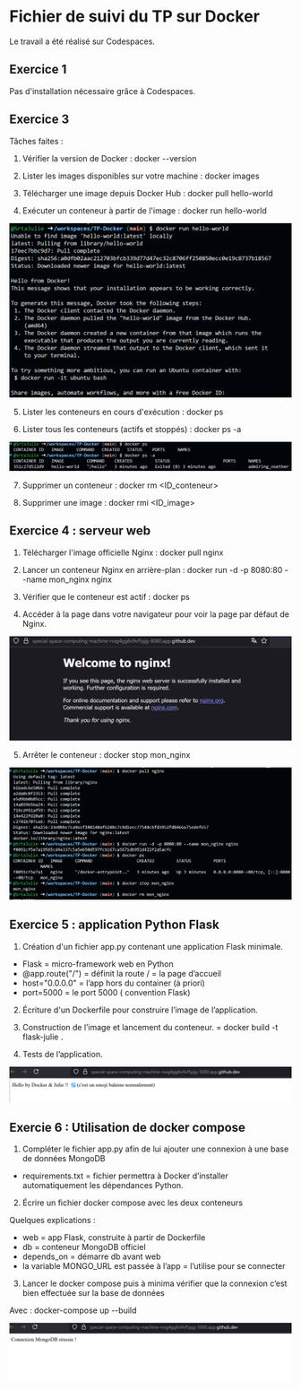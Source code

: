 # Fichier de suivi du TP sur Docker 

Le travail a été réalisé sur Codespaces.

## Exercice 1
Pas d'installation nécessaire grâce à Codespaces.

## Exercice 3

Tâches faites :
1. Vérifier la version de Docker :
docker --version

2. Lister les images disponibles sur votre machine :
docker images

3. Télécharger une image depuis Docker Hub :
docker pull hello-world

4. Exécuter un conteneur à partir de l'image :
docker run hello-world

![alt text](assets/image.png)

5. Lister les conteneurs en cours d'exécution :
docker ps

6. Lister tous les conteneurs (actifs et stoppés) :
docker ps -a

![alt text](assets/image-1.png)

7. Supprimer un conteneur :
docker rm <ID_conteneur>

8. Supprimer une image :
docker rmi <ID_image>

## Exercice 4 : serveur web

1. Télécharger l'image officielle Nginx :
docker pull nginx

2. Lancer un conteneur Nginx en arrière-plan :
docker run -d -p 8080:80 --name mon_nginx nginx

3. Vérifier que le conteneur est actif :
docker ps

4. Accéder à la page dans votre navigateur pour voir la page par défaut de Nginx.

![alt text](assets/image-2.png)

5. Arrêter le conteneur :
docker stop mon_nginx

![alt text](assets/image-3.png)

## Exercice 5 : application Python Flask

1. Création d'un fichier app.py contenant une application Flask minimale.
- Flask = micro-framework web en Python
- @app.route("/") = définit la route / = la page d’accueil
- host="0.0.0.0" = l’app hors du container (à priori)
- port=5000 = le port 5000 ( convention Flask)

2. Écriture d'un Dockerfile pour construire l’image de l’application.
3. Construction de l’image et lancement du conteneur.
= docker build -t flask-julie .

4. Tests de l’application.

![alt text](assets/image-4.png)

## Exercie 6 : Utilisation de docker compose

1. Compléter le fichier app.py afin de lui ajouter une connexion à une base de données MongoDB
+ requirements.txt = fichier permettra à Docker d’installer automatiquement les dépendances Python.

2. Écrire un fichier docker compose avec les deux conteneurs

Quelques explications : 
- web = app Flask, construite à partir de Dockerfile
- db = conteneur MongoDB officiel
- depends_on = démarre db avant web
- la variable MONGO_URL est passée à l’app = l’utilise pour se connecter

3. Lancer le docker compose puis à minima vérifier que la connexion c’est bien effectuée sur la base de données

Avec : docker-compose up --build

![alt text](assets/image-5.png)
